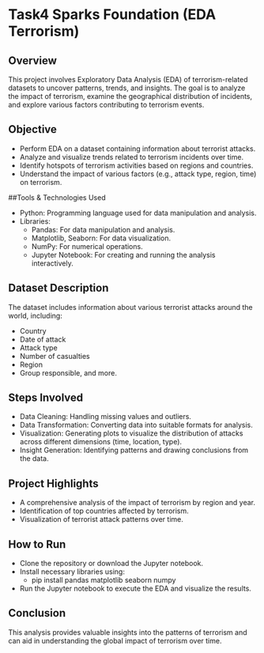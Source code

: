 # Task4 Sparks Foundation (EDA Terrorism)
## Overview
This project involves Exploratory Data Analysis (EDA) of terrorism-related datasets to uncover patterns, trends, and insights. The goal is to analyze the impact of terrorism, examine the geographical distribution of incidents, and explore various factors contributing to terrorism events.

## Objective
- Perform EDA on a dataset containing information about terrorist attacks.
- Analyze and visualize trends related to terrorism incidents over time.
- Identify hotspots of terrorism activities based on regions and countries.
- Understand the impact of various factors (e.g., attack type, region, time) on terrorism.

##Tools & Technologies Used
- Python: Programming language used for data manipulation and analysis.
- Libraries:
  - Pandas: For data manipulation and analysis.
  - Matplotlib, Seaborn: For data visualization.
  - NumPy: For numerical operations.
  - Jupyter Notebook: For creating and running the analysis interactively.

## Dataset Description
The dataset includes information about various terrorist attacks around the world, including:
- Country
- Date of attack
- Attack type
- Number of casualties
- Region
- Group responsible, and more.

## Steps Involved
- Data Cleaning: Handling missing values and outliers.
- Data Transformation: Converting data into suitable formats for analysis.
- Visualization: Generating plots to visualize the distribution of attacks across different dimensions (time, location, type).
- Insight Generation: Identifying patterns and drawing conclusions from the data.

## Project Highlights
- A comprehensive analysis of the impact of terrorism by region and year.
- Identification of top countries affected by terrorism.
- Visualization of terrorist attack patterns over time.

## How to Run
- Clone the repository or download the Jupyter notebook.
- Install necessary libraries using:
    - pip install pandas matplotlib seaborn numpy
- Run the Jupyter notebook to execute the EDA and visualize the results.

## Conclusion
This analysis provides valuable insights into the patterns of terrorism and can aid in understanding the global impact of terrorism over time.
